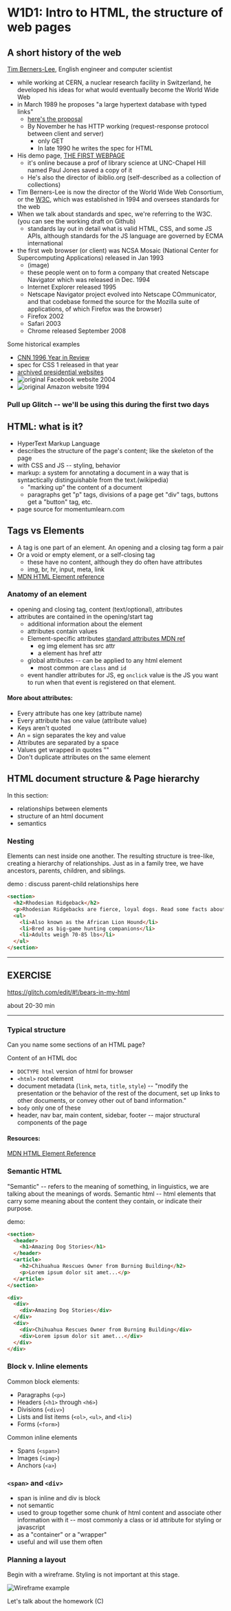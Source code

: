 # W1D1: Intro to HTML, the structure of web pages

## A short history of the web

[Tim Berners-Lee](https://en.wikipedia.org/wiki/Tim_Berners-Lee), English engineer and computer scientist
- while working at CERN, a nuclear research facility in Switzerland, he developed his ideas for what would eventually become the World Wide Web
- in March 1989 he proposes "a large hypertext database with typed links"
  - [here's the proposal](https://www.w3.org/History/1989/proposal.html)
  - By November he has HTTP working (request-response protocol between client and server)
    - only GET
    - In late 1990 he writes the spec for HTML
- His demo page, [THE FIRST WEBPAGE](http://www.ibiblio.org/pjones/old.page.html)
  - it's online because a prof of library science at UNC-Chapel Hill named Paul Jones saved a copy of it
  - He's also the director of ibiblio.org (self-described as a collection of collections)
- Tim Berners-Lee is now the director of the World Wide Web Consortium, or the [W3C](https://www.w3.org/), which was established in 1994 and oversees standards for the web
- When we talk about standards and spec, we're referring to the W3C. (you can see the working draft on Github)
  - standards lay out in detail what is valid HTML, CSS, and some JS APIs, although standards for the JS language are governed by ECMA international
- the first web browser (or client) was NCSA Mosaic (National Center for Supercomputing Applications) released in Jan 1993
  - (image)
  - these people went on to form a company that created Netscape Navigator which was released in Dec. 1994
  - Internet Explorer released 1995
  - Netscape Navigator project evolved into Netscape COmmunicator, and that codebase formed the source for the Mozilla suite of applications, of which Firefox was the browser)
  - Firefox 2002
  - Safari 2003
  - Chrome released September 2008

Some historical examples

- [CNN 1996 Year in Review](http://www.cnn.com/EVENTS/1996/year.in.review/)
- spec for CSS 1 released in that year
- [archived presidential websites](https://www.archives.gov/presidential-libraries/archived-websites)
- ![original Facebook website 2004](/images/og_fb_04.jpg "FB 2004")
- ![original Amazon website 1994](/images/og_amazon_94.jpg "Amazon 1994")

### Pull up Glitch -- we'll be using this during the first two days

## HTML: what is it?

- HyperText Markup Language
- describes the structure of the page's content; like the skeleton of the page
- with CSS and JS -- styling, behavior
- markup: a system for annotating a document in a way that is syntactically distinguishable from the text.(wikipedia)
  - "marking up" the content of a document
  - paragraphs get "p" tags, divisions of a page get "div" tags, buttons get a "button" tag, etc.
- page source for momentumlearn.com

## Tags vs Elements

- A tag is one part of an element. An opening and a closing tag form a pair
- Or a void or empty element, or a self-closing tag
  - these have no content, although they do often have attributes
  - img, br, hr, input, meta, link
- [MDN HTML Element reference](https://developer.mozilla.org/en-US/docs/Web/HTML/Element)

### Anatomy of an element

- opening and closing tag, content (text/optional), attributes
- attributes are contained in the opening/start tag
  - additional information about the element
  - attributes contain values
  - Element-specific attributes [standard attributes MDN ref](https://developer.mozilla.org/en-US/docs/Web/HTML/Attributes)
    - eg img element has src attr
    - a element has href attr
  - global attributes -- can be applied to any html element
    - most common are `class` and `id`
  - event handler attributes for JS, eg `onclick` value is the JS you want to run when that event is registered on that element.

#### More about attributes:

- Every attribute has one key (attribute name)
- Every attribute has one value (attribute value)
- Keys aren't quoted
- An = sign separates the key and value
- Attributes are separated by a space
- Values get wrapped in quotes ""
- Don't duplicate attributes on the same element

## HTML document structure & Page hierarchy

In this section:

- relationships between elements
- structure of an html document
- semantics

### Nesting

Elements can nest inside one another. The resulting structure is tree-like, creating a hierarchy of relationships. Just as in a family tree, we have ancestors, parents, children, and siblings.

demo : discuss parent-child relationships here
``` html
<section>
  <h2>Rhodesian Ridgeback</h2>
  <p>Rhodesian Ridgebacks are fierce, loyal dogs. Read some facts about them.</p>
  <ul>
    <li>Also known as the African Lion Hound</li>
    <li>Bred as big-game hunting companions</li>
    <li>Adults weigh 70-85 lbs</li>
  </ul>
</section>
```
- - -
## EXERCISE

 https://glitch.com/edit/#!/bears-in-my-html

about 20-30 min

- - -

### Typical structure

Can you name some sections of an HTML page?

Content of an HTML doc

- `DOCTYPE html` version of html for browser
- `<html>` root element
- document metadata (`link`, `meta`, `title`, `style`) -- "modify the presentation or the behavior of the rest of the document, set up links to other documents, or convey other out of band information."
- `body` only one of these
- header, nav bar, main content, sidebar, footer -- major structural components of the page

#### Resources:

[MDN HTML Element Reference](https://developer.mozilla.org/en-US/docs/Web/HTML/Element)

### Semantic HTML

"Semantic" -- refers to the meaning of something, in linguistics, we are talking about the meanings of words. Semantic html -- html elements that carry some meaning about the content they contain, or indicate their purpose.

demo:

```html
<section>
  <header>
    <h1>Amazing Dog Stories</h1>
  </header>
  <article>
    <h2>Chihuahua Rescues Owner from Burning Building</h2>
    <p>Lorem ipsum dolor sit amet...</p>
  </article>
</section>

<div>
  <div>
    <div>Amazing Dog Stories</div>
  </div>
  <div>
    <div>Chihuahua Rescues Owner from Burning Building</div>
    <div>Lorem ipsum dolor sit amet...</div>
  </div>
</div>
```

### Block v. Inline elements

Common block elements:

- Paragraphs (`<p>`)
- Headers (`<h1>` through `<h6>`)
- Divisions (`<div>`)
- Lists and list items (`<ol>`, `<ul>`, and `<li>`)
- Forms (`<form>`)

Common inline elements

- Spans (`<span>`)
- Images (`<img>`)
- Anchors (`<a>`)

### `<span>` and `<div>`

- span is inline and div is block
- not semantic
- used to group together some chunk of html content and associate other information with it -- most commonly a class or id attribute for styling or javascript
- as a "container" or a "wrapper"
- useful and will use them often

### Planning a layout

Begin with a wireframe. Styling is not important at this stage.

![Wireframe example](/images/wireframe-example.png "A layout")

Let's talk about the homework (C)
